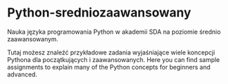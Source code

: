 # Python-sredniozaawansowany
Nauka języka programowania Python w akademii  SDA na poziomie średnio zaawansowanym.


Tutaj możesz znaleźć przykładowe zadania wyjaśniające wiele koncepcji Pythona dla początkujących i zaawansowanych.
Here you can find sample assignments to explain many of the Python concepts for beginners and advanced.
